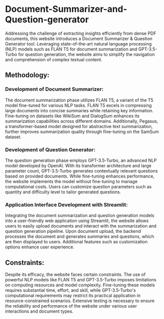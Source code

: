 # Document-Summarizer-and-Question-generator
Addressing the challenge of extracting insights efficiently from dense PDF documents, this website introduces a Document Summarizer & Question Generator tool. Leveraging state-of-the-art natural language processing (NLP) models such as FLAN T5 for document summarization and GPT-3.5-Turbo for question generation, the website aims to simplify the navigation and comprehension of complex textual content.

## Methodology:

### Development of Document Summarizer:
The document summarization phase utilizes FLAN T5, a variant of the T5 model fine-tuned for various NLP tasks. FLAN T5 excels in compressing large documents into concise summaries while retaining key information. Fine-tuning on datasets like WikiSum and DialogSum enhances its summarization capabilities across different domains. Additionally, Pegasus, a transformer-based model designed for abstractive text summarization, further improves summarization quality through fine-tuning on the SamSum dataset.

### Development of Question Generator:
The question generation phase employs GPT-3.5-Turbo, an advanced NLP model developed by OpenAI. With its transformer architecture and large parameter count, GPT-3.5-Turbo generates contextually relevant questions based on provided documents. While fine-tuning enhances performance, the website implements the model without fine-tuning to manage computational costs. Users can customize question parameters such as quantity and difficulty level to tailor generated questions.

### Application Interface Development with Streamlit:
Integrating the document summarization and question generation models into a user-friendly web application using Streamlit, the website allows users to easily upload documents and interact with the summarization and question generation pipeline. Upon document upload, the backend processes the document and generates summaries and questions, which are then displayed to users. Additional features such as customization options enhance user experience.

## Constraints:
Despite its efficacy, the website faces certain constraints. The use of powerful NLP models like FLAN T5 and GPT-3.5-Turbo imposes limitations on computing resources and model complexity. Fine-tuning these models requires substantial time, effort, and skill, while GPT-3.5-Turbo's computational requirements may restrict its practical application in resource-constrained scenarios. Extensive testing is necessary to ensure the reliability and performance of the website under various user interactions and document types.
